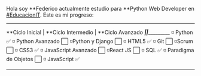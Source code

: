 Hola soy **Federico actualmente estudio para **Python Web Developer en [#EducacionIT](https://www.educacionit.com/).
Este es mi progreso:
__________________________________________________________________________
**Ciclo Inicial    |       **Ciclo    Intermedio      |     **Ciclo Avanzado
_________________|________________________________|________________________
◽ Python      ✅     ◽ Python Avanzado      ⬜      ◽Python y Django ⬜
◽ HTML5       ✅     ◽ Git                  ⬜      ◽Scrum           ⬜
◽ CSS3        ✅     ◽ JavaScript Avanzado  ⬜      ◽React JS        ⬜
◽ SQL         ✅     ◽ Paradigma de Objetos ⬜
◽ JavaScript  ✅     
_________________________________________________________________________
